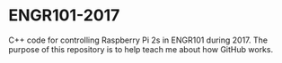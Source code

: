 # ENGR101-2017
C++ code for controlling Raspberry Pi 2s in ENGR101 during 2017.
The purpose of this repository is to help teach me about how GitHub works.
